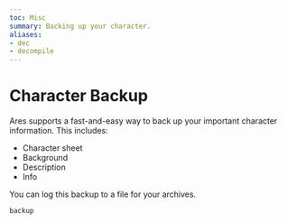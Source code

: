 ```yaml
---
toc: Misc
summary: Backing up your character.
aliases:
- dec
- decompile
---
```

# Character Backup

Ares supports a fast-and-easy way to back up your important character information.  This includes:

* Character sheet
* Background
* Description
* Info

You can log this backup to a file for your archives.

`backup`
